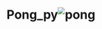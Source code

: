 # Pong_py![pong](https://github.com/Parikshith-G/Pong_py/assets/114581504/30f3687e-ff52-4595-98e8-6364bdde6407)
